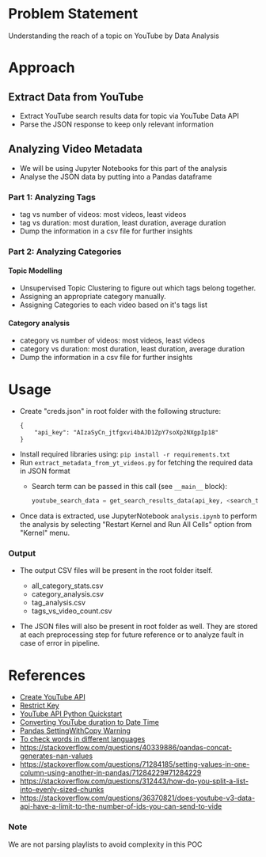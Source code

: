 # Problem Statement
Understanding the reach of a topic on YouTube by Data Analysis

# Approach

## Extract Data from YouTube
- Extract YouTube search results data for topic via YouTube Data API
- Parse the JSON response to keep only relevant information

## Analyzing Video Metadata
- We will be using Jupyter Notebooks for this part of the analysis
- Analyse the JSON data by putting into a Pandas dataframe

### Part 1: Analyzing Tags
- tag vs number of videos: most videos, least videos
- tag vs duration: most duration, least duration, average duration
- Dump the information in a csv file for further insights

### Part 2: Analyzing Categories

#### Topic Modelling 
- Unsupervised Topic Clustering to figure out which tags belong together. 
- Assigning an appropriate category manually.
- Assigning Categories to each video based on it's tags list

#### Category analysis
- category vs number of videos: most videos, least videos
- category vs duration: most duration, least duration, average duration
- Dump the information in a csv file for further insights

# Usage
- Create "creds.json" in root folder with the following structure:
  ```
  {
      "api_key": "AIzaSyCn_jtfgxvi4bAJD1ZpY7soXp2NXgpIp18"
  }
  ```
- Install required libraries using: `pip install -r requirements.txt`
- Run `extract_metadata_from_yt_videos.py` for fetching the required data in JSON format
  - Search term can be passed in this call (see `__main__` block): 

      ```py
      youtube_search_data = get_search_results_data(api_key, <search_term_goes_here>, 700)
      ```
- Once data is extracted, use JupyterNotebook `analysis.ipynb` to perform the analysis by selecting "Restart Kernel and Run All Cells" option from "Kernel" menu.

### Output

- The output CSV files will be present in the root folder itself.
  - all_category_stats.csv
  - category_analysis.csv
  - tag_analysis.csv
  - tags_vs_video_count.csv

- The JSON files will also be present in root folder as well. They are stored at each preprocessing step for future reference or to analyze fault in case of error in pipeline.

# References
- [Create YouTube API](https://console.developers.google.com/marketplace/product/google/youtube.googleapis.com?q=search&referrer=search)
- [Restrict Key](https://console.developers.google.com/apis/credentials/key/53c0f5a0-1b8f-4c80-b44c-dac0d30a507e?project=folkloric-air-327006)
- [YouTube API Python Quickstart](https://developers.google.com/youtube/v3/quickstart/python)
- [Converting YouTube duration to Date Time](https://stackoverflow.com/a/16743442)
- [Pandas SettingWithCopy Warning](https://pandas.pydata.org/pandas-docs/stable/user_guide/indexing.html#returning-a-view-versus-a-copy)
- [To check words in different languages](https://translate.google.com/)
- https://stackoverflow.com/questions/40339886/pandas-concat-generates-nan-values
- https://stackoverflow.com/questions/71284185/setting-values-in-one-column-using-another-in-pandas/71284229#71284229
- https://stackoverflow.com/questions/312443/how-do-you-split-a-list-into-evenly-sized-chunks
- https://stackoverflow.com/questions/36370821/does-youtube-v3-data-api-have-a-limit-to-the-number-of-ids-you-can-send-to-vide

### Note
We are not parsing playlists to avoid complexity in this POC
